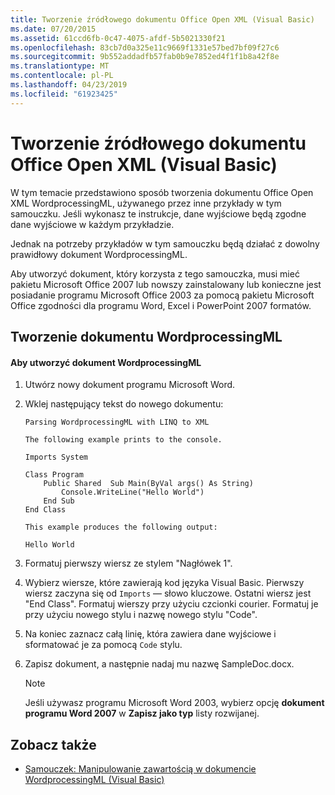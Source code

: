 ```yaml
---
title: Tworzenie źródłowego dokumentu Office Open XML (Visual Basic)
ms.date: 07/20/2015
ms.assetid: 61ccd6fb-0c47-4075-afdf-5b5021330f21
ms.openlocfilehash: 83cb7d0a325e11c9669f1331e57bed7bf09f27c6
ms.sourcegitcommit: 9b552addadfb57fab0b9e7852ed4f1f1b8a42f8e
ms.translationtype: MT
ms.contentlocale: pl-PL
ms.lasthandoff: 04/23/2019
ms.locfileid: "61923425"
---
```

# <a name="creating-the-source-office-open-xml-document-visual-basic"></a>Tworzenie źródłowego dokumentu Office Open XML (Visual Basic)
W tym temacie przedstawiono sposób tworzenia dokumentu Office Open XML WordprocessingML, używanego przez inne przykłady w tym samouczku. Jeśli wykonasz te instrukcje, dane wyjściowe będą zgodne dane wyjściowe w każdym przykładzie.  
  
 Jednak na potrzeby przykładów w tym samouczku będą działać z dowolny prawidłowy dokument WordprocessingML.  
  
 Aby utworzyć dokument, który korzysta z tego samouczka, musi mieć pakietu Microsoft Office 2007 lub nowszy zainstalowany lub konieczne jest posiadanie programu Microsoft Office 2003 za pomocą pakietu Microsoft Office zgodności dla programu Word, Excel i PowerPoint 2007 formatów.  
  
## <a name="creating-the-wordprocessingml-document"></a>Tworzenie dokumentu WordprocessingML  
  
#### <a name="to-create-the-wordprocessingml-document"></a>Aby utworzyć dokument WordprocessingML  
  
1. Utwórz nowy dokument programu Microsoft Word.  
  
2. Wklej następujący tekst do nowego dokumentu:  
  
    ```  
    Parsing WordprocessingML with LINQ to XML  
  
    The following example prints to the console.  
  
    Imports System  
  
    Class Program  
        Public Shared  Sub Main(ByVal args() As String)  
            Console.WriteLine("Hello World")  
        End Sub  
    End Class  
  
    This example produces the following output:  
  
    Hello World  
    ```  
  
3. Formatuj pierwszy wiersz ze stylem "Nagłówek 1".  
  
4. Wybierz wiersze, które zawierają kod języka Visual Basic. Pierwszy wiersz zaczyna się od `Imports` — słowo kluczowe. Ostatni wiersz jest "End Class". Formatuj wierszy przy użyciu czcionki courier. Formatuj je przy użyciu nowego stylu i nazwę nowego stylu "Code".  
  
5. Na koniec zaznacz całą linię, która zawiera dane wyjściowe i sformatować je za pomocą `Code` stylu.  
  
6. Zapisz dokument, a następnie nadaj mu nazwę SampleDoc.docx.  
  
    > [!NOTE]
    >  Jeśli używasz programu Microsoft Word 2003, wybierz opcję **dokument programu Word 2007** w **Zapisz jako typ** listy rozwijanej.  
  
## <a name="see-also"></a>Zobacz także

- [Samouczek: Manipulowanie zawartością w dokumencie WordprocessingML (Visual Basic)](../../../../visual-basic/programming-guide/concepts/linq/tutorial-manipulating-content-in-a-wordprocessingml-document.md)
